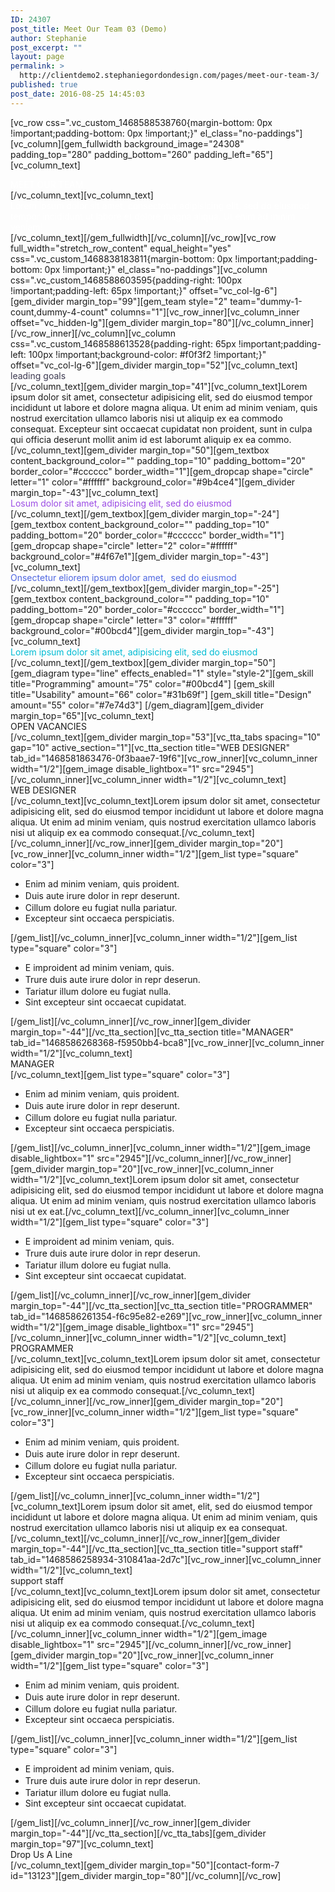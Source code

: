 ```yaml
---
ID: 24307
post_title: Meet Our Team 03 (Demo)
author: Stephanie
post_excerpt: ""
layout: page
permalink: >
  http://clientdemo2.stephaniegordondesign.com/pages/meet-our-team-3/
published: true
post_date: 2016-08-25 14:45:03
---
```

[vc_row css=".vc_custom_1468588538760{margin-bottom: 0px !important;padding-bottom: 0px !important;}" el_class="no-paddings"][vc_column][gem_fullwidth background_image="24308" padding_top="280" padding_bottom="260" padding_left="65"][vc_column_text]
<div class="title-xlarge"><span style="color: #ffffff;"><span class="light">MEET</span> OUR TEAM</span></div>
[/vc_column_text][vc_column_text]
<div class="styled-subtitle"><span style="color: #ffffff; max-width: 800px; display: block;">Lorem ipsum dolor sit amet, consectetur adipisicing elit, sed do eiusmod tempor incididunt ut labore et dolore magna aliqua. Ut enim ad minim veniam!</span></div>
[/vc_column_text][/gem_fullwidth][/vc_column][/vc_row][vc_row full_width="stretch_row_content" equal_height="yes" css=".vc_custom_1468838183811{margin-bottom: 0px !important;padding-bottom: 0px !important;}" el_class="no-paddings"][vc_column css=".vc_custom_1468588603595{padding-right: 100px !important;padding-left: 65px !important;}" offset="vc_col-lg-6"][gem_divider margin_top="99"][gem_team style="2" team="dummy-1-count,dummy-4-count" columns="1"][vc_row_inner][vc_column_inner offset="vc_hidden-lg"][gem_divider margin_top="80"][/vc_column_inner][/vc_row_inner][/vc_column][vc_column css=".vc_custom_1468588613528{padding-right: 65px !important;padding-left: 100px !important;background-color: #f0f3f2 !important;}" offset="vc_col-lg-6"][gem_divider margin_top="52"][vc_column_text]
<div class="title-h2"><span class="light" style="color: #3c3950;">leading goals</span></div>
[/vc_column_text][gem_divider margin_top="41"][vc_column_text]Lorem ipsum dolor sit amet, consectetur adipisicing elit, sed do eiusmod tempor incididunt ut labore et dolore magna aliqua. Ut enim ad minim veniam, quis nostrud exercitation ullamco laboris nisi ut aliquip ex ea commodo consequat. Excepteur sint occaecat cupidatat non proident, sunt in culpa qui officia deserunt mollit anim id est laborumt aliquip ex ea commo.[/vc_column_text][gem_divider margin_top="50"][gem_textbox content_background_color="" padding_top="10" padding_bottom="20" border_color="#cccccc" border_width="1"][gem_dropcap shape="circle" letter="1" color="#ffffff" background_color="#9b4ce4"][gem_divider margin_top="-43"][vc_column_text]
<div class="styled-subtitle"><span style="color: #9b4ce4;">Losum dolor sit amet, adipisicing elit, sed do eiusmod </span></div>
[/vc_column_text][/gem_textbox][gem_divider margin_top="-24"][gem_textbox content_background_color="" padding_top="10" padding_bottom="20" border_color="#cccccc" border_width="1"][gem_dropcap shape="circle" letter="2" color="#ffffff" background_color="#4f67e1"][gem_divider margin_top="-43"][vc_column_text]
<div class="styled-subtitle"><span style="color: #4f67e1;">Onsectetur eliorem ipsum dolor amet,  sed do eiusmod </span></div>
[/vc_column_text][/gem_textbox][gem_divider margin_top="-25"][gem_textbox content_background_color="" padding_top="10" padding_bottom="20" border_color="#cccccc" border_width="1"][gem_dropcap shape="circle" letter="3" color="#ffffff" background_color="#00bcd4"][gem_divider margin_top="-43"][vc_column_text]
<div class="styled-subtitle"><span style="color: #00bcd4;">Lorem ipsum dolor sit amet, adipisicing elit, sed do eiusmod </span></div>
[/vc_column_text][/gem_textbox][gem_divider margin_top="50"][gem_diagram type="line" effects_enabled="1" style="style-2"][gem_skill title="Programming" amount="75" color="#00bcd4"]
[gem_skill title="Usability" amount="66" color="#31b69f"]
[gem_skill title="Design" amount="55" color="#7e74d3"]
[/gem_diagram][gem_divider margin_top="65"][vc_column_text]
<div class="title-h2"><span class="light"> OPEN VACANCIES</span></div>
[/vc_column_text][gem_divider margin_top="53"][vc_tta_tabs spacing="10" gap="10" active_section="1"][vc_tta_section title="WEB DESIGNER" tab_id="1468581863476-0f3baae7-19f6"][vc_row_inner][vc_column_inner width="1/2"][gem_image disable_lightbox="1" src="2945"][/vc_column_inner][vc_column_inner width="1/2"][vc_column_text]
<div class="title-h5">WEB DESIGNER</div>
[/vc_column_text][vc_column_text]Lorem ipsum dolor sit amet, consectetur adipisicing elit, sed do eiusmod tempor incididunt ut labore et dolore magna aliqua. Ut enim ad minim veniam, quis nostrud exercitation ullamco laboris nisi ut aliquip ex ea commodo consequat.[/vc_column_text][/vc_column_inner][/vc_row_inner][gem_divider margin_top="20"][vc_row_inner][vc_column_inner width="1/2"][gem_list type="square" color="3"]
<ul>
 	<li>Enim ad minim veniam, quis proident.</li>
 	<li><span style="line-height: 1.5;">Duis aute irure dolor in repr deserunt.</span></li>
 	<li>Cillum dolore eu fugiat nulla pariatur.</li>
 	<li>Excepteur sint occaeca perspiciatis.</li>
</ul>
[/gem_list][/vc_column_inner][vc_column_inner width="1/2"][gem_list type="square" color="3"]
<ul>
 	<li>E improident ad minim veniam, quis.</li>
 	<li><span style="line-height: 1.5;">Trure duis aute irure dolor in repr deserun.</span></li>
 	<li>Tariatur illum dolore eu fugiat nulla.</li>
 	<li>Sint excepteur sint occaecat cupidatat.</li>
</ul>
[/gem_list][/vc_column_inner][/vc_row_inner][gem_divider margin_top="-44"][/vc_tta_section][vc_tta_section title="MANAGER" tab_id="1468586268368-f5950bb4-bca8"][vc_row_inner][vc_column_inner width="1/2"][vc_column_text]
<div class="title-h5">MANAGER</div>
[/vc_column_text][gem_list type="square" color="3"]
<ul>
 	<li>Enim ad minim veniam, quis proident.</li>
 	<li><span style="line-height: 1.5;">Duis aute irure dolor in repr deserunt.</span></li>
 	<li>Cillum dolore eu fugiat nulla pariatur.</li>
 	<li>Excepteur sint occaeca perspiciatis.</li>
</ul>
[/gem_list][/vc_column_inner][vc_column_inner width="1/2"][gem_image disable_lightbox="1" src="2945"][/vc_column_inner][/vc_row_inner][gem_divider margin_top="20"][vc_row_inner][vc_column_inner width="1/2"][vc_column_text]Lorem ipsum dolor sit amet, consectetur adipisicing elit, sed do eiusmod tempor incididunt ut labore et dolore magna aliqua. Ut enim ad minim veniam, quis nostrud exercitation ullamco laboris nisi ut ex eat.[/vc_column_text][/vc_column_inner][vc_column_inner width="1/2"][gem_list type="square" color="3"]
<ul>
 	<li>E improident ad minim veniam, quis.</li>
 	<li><span style="line-height: 1.5;">Trure duis aute irure dolor in repr deserun.</span></li>
 	<li>Tariatur illum dolore eu fugiat nulla.</li>
 	<li>Sint excepteur sint occaecat cupidatat.</li>
</ul>
[/gem_list][/vc_column_inner][/vc_row_inner][gem_divider margin_top="-44"][/vc_tta_section][vc_tta_section title="PROGRAMMER" tab_id="1468586261354-f6c95e82-e269"][vc_row_inner][vc_column_inner width="1/2"][gem_image disable_lightbox="1" src="2945"][/vc_column_inner][vc_column_inner width="1/2"][vc_column_text]
<div class="title-h5">PROGRAMMER</div>
[/vc_column_text][vc_column_text]Lorem ipsum dolor sit amet, consectetur adipisicing elit, sed do eiusmod tempor incididunt ut labore et dolore magna aliqua. Ut enim ad minim veniam, quis nostrud exercitation ullamco laboris nisi ut aliquip ex ea commodo consequat.[/vc_column_text][/vc_column_inner][/vc_row_inner][gem_divider margin_top="20"][vc_row_inner][vc_column_inner width="1/2"][gem_list type="square" color="3"]
<ul>
 	<li>Enim ad minim veniam, quis proident.</li>
 	<li><span style="line-height: 1.5;">Duis aute irure dolor in repr deserunt.</span></li>
 	<li>Cillum dolore eu fugiat nulla pariatur.</li>
 	<li>Excepteur sint occaeca perspiciatis.</li>
</ul>
[/gem_list][/vc_column_inner][vc_column_inner width="1/2"][vc_column_text]Lorem ipsum dolor sit amet, elit, sed do eiusmod tempor incididunt ut labore et dolore magna aliqua. Ut enim ad minim veniam, quis nostrud exercitation ullamco laboris nisi ut aliquip ex ea consequat.[/vc_column_text][/vc_column_inner][/vc_row_inner][gem_divider margin_top="-44"][/vc_tta_section][vc_tta_section title="support staff" tab_id="1468586258934-310841aa-2d7c"][vc_row_inner][vc_column_inner width="1/2"][vc_column_text]
<div class="title-h5">support staff</div>
[/vc_column_text][vc_column_text]Lorem ipsum dolor sit amet, consectetur adipisicing elit, sed do eiusmod tempor incididunt ut labore et dolore magna aliqua. Ut enim ad minim veniam, quis nostrud exercitation ullamco laboris nisi ut aliquip ex ea commodo consequat.[/vc_column_text][/vc_column_inner][vc_column_inner width="1/2"][gem_image disable_lightbox="1" src="2945"][/vc_column_inner][/vc_row_inner][gem_divider margin_top="20"][vc_row_inner][vc_column_inner width="1/2"][gem_list type="square" color="3"]
<ul>
 	<li>Enim ad minim veniam, quis proident.</li>
 	<li><span style="line-height: 1.5;">Duis aute irure dolor in repr deserunt.</span></li>
 	<li>Cillum dolore eu fugiat nulla pariatur.</li>
 	<li>Excepteur sint occaeca perspiciatis.</li>
</ul>
[/gem_list][/vc_column_inner][vc_column_inner width="1/2"][gem_list type="square" color="3"]
<ul>
 	<li>E improident ad minim veniam, quis.</li>
 	<li><span style="line-height: 1.5;">Trure duis aute irure dolor in repr deserun.</span></li>
 	<li>Tariatur illum dolore eu fugiat nulla.</li>
 	<li>Sint excepteur sint occaecat cupidatat.</li>
</ul>
[/gem_list][/vc_column_inner][/vc_row_inner][gem_divider margin_top="-44"][/vc_tta_section][/vc_tta_tabs][gem_divider margin_top="97"][vc_column_text]
<div class="title-h2"><span class="light">Drop Us A Line</span></div>
[/vc_column_text][gem_divider margin_top="50"][contact-form-7 id="13123"][gem_divider margin_top="80"][/vc_column][/vc_row]